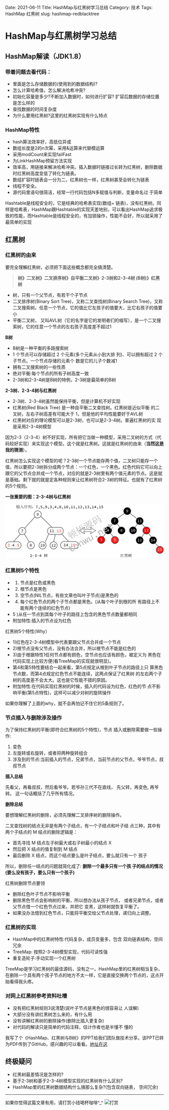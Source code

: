 Date: 2021-06-11
Title: HashMap与红黑树学习总结
Category: 技术
Tags: HashMap 红黑树
slug: hashmap-redblacktree

# HashMap与红黑树学习总结

## HashMap解读（JDK1.8）

### 带着问题去看代码：

* 里面是怎么存储数据的(使用到的数据结构)?
* 怎么计算哈希值，怎么解决哈希冲突?
*  初始化容量是多少?不断加入数据时，如何进行扩容? 扩容后数据的存储位置是怎么样的 
*  查找数据的时间复杂度 
*  为什么要用红黑树?这里的红黑树实现有什么特点

### HashMap特性

* hash算法效率好，高低位异或
* 数组⻓度是2的n次幂，采用&运算来代替模运算
* 采用modCount来实现failFast
* 为LinkHashMap预留方法实现
* 效率高，用链接来解决哈希冲突。插入数据时链接过长转为红黑树，删除数据时红黑树高度变低了转化为链表。
* 数组扩容时链表会一分为二，红黑树也一样，红黑树甚至会转化为链表
* 线程不安全。
* 源代码里语句很简洁，经常一行代码包括N多赋值与判断，变量命名过 于简单

Hashtable是线程安全的，它是经典的哈希表实现(数组+ 链表)，没有红黑树。同样是哈希表，HashMap跟Hashtable的实现天差地别，可以看出HashMap追求极致的性能，而Hashtable是线程安全的，有加锁操作，性能不会好，所以就采用了最简单的实现

## 红黑树

### 红黑树的由来
要完全理解红黑树，必须把下面这些概念都完全搞清楚。
> **树》二叉树》二叉排序树》自平衡二叉树》2-3树和2-3-4树 (B树)》红黑树**

* 树，只有一个父节点，有若干个子节点
* 二叉排序树(Binary Sort Tree)，又称二叉查找树(Binary Search Tree)，又称 二叉搜索树。任意一个节点，它的值比它左孩子的值要大，比它右孩子的值要小
* 平衡二叉树， 又叫AVL树（它的名字是它的发明者们的缩写），是一个二叉搜索树，它的任意一个节点的左右孩子高度差不超过1

**B树**

* B树是一种平衡的多路搜索树
* 1 个节点可以存储超过 2 个元素(多个元素从小到大排 列)、可以拥有超过 2 个子节点。一个节点存储的元素个 数是它的儿子个数减1
* 拥有二叉搜索树的一些性质  
* 绝对平衡:每个节点的所有子树高度一致 
* 2-3树和2-3-4树是B树的特例，2-3树是最简单的B树

**2-3树、2-3-4树与红黑树**

* 2-3树、2-3-4树虽然能保持平衡，但是计算机不好实现
* 红黑树(Red Black Tree) 是一种自平衡二叉查找树。红黑树是近似平衡 的二叉树，左右子树高差有可能大于 1，但是他的平均性能要好于AVL树
* 红黑树对应的理论模型可以是2-3树，也可以是2-3-4树。普遍红黑树的实 现是采用2-3-4树模型

因为2-3（2-3-4）树不好实现，所有把它当做一种模型，采用二叉树的方式（代码较好实现）来实现这个模型。这个就是红黑树。这就是红黑树的由来（**当然这是我的猜测**）。

红黑树怎么实现这个模型的呢？2-3树一个节点能存两个值，二叉树只能存一个值，所以要把2-3树拆分成两个节点：一个红色，一个黑色。红色代码它可以向上跟它的父节点合并成一个节点，对应的就是2-3树里有两个值元素的节点。这是就是基础。剩下就的就是定各种规则来让红黑树符合2-3树的特征。也就有了红黑树的5个规则。

**一张重要的图：2-3-4树与红黑树** 

![2-3-4树与红黑树](images/WechatIMG290.png)

### 红黑树5个特性

* 1) 节点是红色或黑色
* 2) 根节点是黑色
* 3) 空节点(NIL节点，有些文章也叫叶子节点)是黑色的
* 4) 每个红色节点的两个子节点都是黑色。(从每个叶子到根的所 有路径上不能有两个连续的红色节点)
* 5 )从任一节点到其每个叶子的路径上包含的黑色节点数量都相同 
* 附加特性:插入的节点设为红色

红黑树5个特性(Why）

* 1)红色在2-3-4树模型中代表要跟父节点合并成一个节点 
* 2)根节点没有父节点，没有办法合并，所以根节点不能是红色的
* 3)由于根据特性1任何节点都有颜色，空节点也应该有颜色，被定义为 黑色在代码实现上比较方便(看TreeMap的实现就很明显)。
* 第4和第5特性要结合一起来看，第5点规定从根到叶子节点的路径上只 算黑色节点数，而第4点规定红色节点不能连续，这两点保证了红黑树 的左右两个子树的高度差不会太大。这也是它性能不错的原因。
* 附加特性:在代码实现红黑树的时候，插入的代码设为红色，红色的节 点不影响平衡(第5点特性)，这样可以减少对树的旋转操作

如果你理解了上面的why，就不会再怕记不住它的5条规则了。

### 节点插入与删除涉及操作
为了保持红黑树的平衡(即符合红黑树的5个特性)，节点 插入或删除需要做一些操作:
1. 变色 
2. 左旋转或右旋转，或者将两种旋转组合
3. 涉及到的节点:当前插入的节点，兄弟节点，当前节点的父节点，爷爷节点，叔叔节点

**插入总结**

先看父，再看叔叔，然后看爷爷。若爷孙三代不在直线， 先父转，再变色, 再爷转。
这一句话概括了几乎所有情况。

**删除总结**

要想理解红黑树的删除，必须先理解二叉排序树的删除操作。

二叉查找树的结点无非是有两个子结点，有一个子结点和叶子结 点三种，其中有两个子结点的 M 结点的删除逻辑是：
* 首先寻找 M 结点左子树最大或右子树最小的结点 X
* 然后把 X 结点的值复制到 M 结点
* 最后删除 X 结点，而这个结点要么是叶子结点，要么就只有一个 孩子

所以，删除任一结点的问题就简化成了: **删除一个最多只有一个孩 子的结点的情况(要么没有孩子，要么只有一个孩子)**

红黑树删除节点要领

* 删除红色叶子节点不影响平衡
* 删除黑色节点会影响树的平衡，所以想办法从孩子节点， 或者兄弟节点，或者父节点借一个红色节点过来，并把它 变黑，这样树就恢复平衡了。
* 如果没办法借到红色节点，只能将平衡交给父节点处理，递归向上调整。

### 红黑树的实现
* HashMap中的红黑树特性:代码复杂，成员变量多，包含 双向链表结构，空间冗余
* TreeMap: 按照2-3-4树模型实现，代码可读性强
* 重复造轮子:手动实现一个红黑树

TreeMap是学习红黑树的最佳源码，没有之一。HashMap里的红黑树相当复杂，在删除一个具有两个孩子节点的地方不太一样，它是直接交换两个节点的，这点开始看得我头疼。

### 对网上红黑树参考资料吐槽
* 没有把红黑树规则3说清楚(说叶子节点是黑色的很容易让 人误解)
* 大部分没有讲红黑树怎么来的，有什么用
* 没有讲解红黑树的删除操作(删除比插入更复杂)
* 对代码的解读只是简单的代码注释，估计作者也是半懂不 懂的

我写了个《HashMap、红黑树与B树》的PPT给我们团队做技术分享。该PPT已转为PDF传到了GitHub，感兴趣的可以看看。[地址在这](https://github.com/szuwest/share_ppt)

## 终极疑问
* 红黑树最差情况是怎样的?
* 基于2-3树和基于2-3-4树模型实现的红黑树有什么区别?
* HashMap里的红黑树数据结构什么搞那么复杂?(包含双向链表， 空间冗余)

----------------
如果你觉得这篇文章有用，请打赏小钱喝杯咖啡^_^
![打赏](https://raw.githubusercontent.com/szuwest/szuwest.github.io/master/images/2018-02-21%20133111.jpg)
